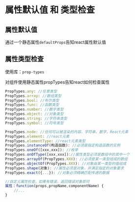 # 属性默认值 和 类型检查

## 属性默认值
通过一个静态属性```defaultProps```告知react属性默认值

## 属性类型检查

使用库：```prop-types```

对组件使用静态属性propTypes告知react如何检查属性

```js
PropTypes.any: //任意类型
PropTypes.array: //数组类型
PropTypes.bool: //布尔类型
PropTypes.func: //函数类型
PropTypes.number: //数字类型
PropTypes.object: //对象类型
PropTypes.string: //字符串类型
PropTypes.symbol: //符号类型

PropTypes.node: //任何可以被渲染的内容，字符串，数字，React元素
PropTypes.element: //react元素
PropTypes.elementType: //react元素类型
PropTypes.instanceOf(构造函数): //必须是指定构造函数的实例
PropTypes.oneOf([xxx,xxx]): //枚举
PropTypes.onOfType([xxx,xxx])://属性类型必须是数组中的其中一个
PropTypes.arrayOf(PropTypes.XXX): //必须是某一类型组成的数组
PropTypes.objectOf(PropTypes.XXX): //对象由某一类型的值组成
PropTypes.shape(对象): //属性必须是对象，并满足指定的对象要求
PropTypes.exact({...}): //对象必须精确匹配传递的数据

//自定义属性检查，如果有错误，返回错误对象即可
属性：function(props,propName,componentName) {
    //...
}

```


